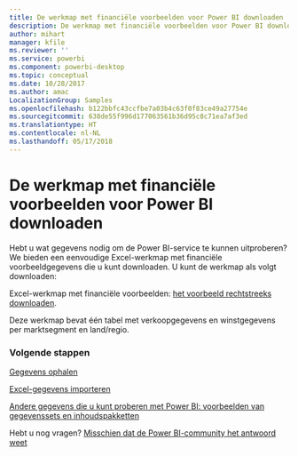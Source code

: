 ```yaml
---
title: De werkmap met financiële voorbeelden voor Power BI downloaden
description: De werkmap met financiële voorbeelden voor Power BI downloaden
author: mihart
manager: kfile
ms.reviewer: ''
ms.service: powerbi
ms.component: powerbi-desktop
ms.topic: conceptual
ms.date: 10/28/2017
ms.author: amac
LocalizationGroup: Samples
ms.openlocfilehash: b122bbfc43ccfbe7a03b4c63f0f83ce49a27754e
ms.sourcegitcommit: 638de55f996d177063561b36d95c8c71ea7af3ed
ms.translationtype: HT
ms.contentlocale: nl-NL
ms.lasthandoff: 05/17/2018
---
```

# <a name="download-the-financial-sample-workbook-for-power-bi"></a>De werkmap met financiële voorbeelden voor Power BI downloaden
Hebt u wat gegevens nodig om de Power BI-service te kunnen uitproberen? We bieden een eenvoudige Excel-werkmap met financiële voorbeeldgegevens die u kunt downloaden.  U kunt de werkmap als volgt downloaden:

Excel-werkmap met financiële voorbeelden: [het voorbeeld rechtstreeks downloaden](http://go.microsoft.com/fwlink/?LinkID=521962).

Deze werkmap bevat één tabel met verkoopgegevens en winstgegevens per marktsegment en land/regio.

### <a name="next-steps"></a>Volgende stappen
[Gegevens ophalen](service-get-data.md)

[Excel-gegevens importeren](service-excel-workbook-files.md)

[Andere gegevens die u kunt proberen met Power BI: voorbeelden van gegevenssets en inhoudspakketten](sample-datasets.md)

Hebt u nog vragen? [Misschien dat de Power BI-community het antwoord weet](http://community.powerbi.com/)

